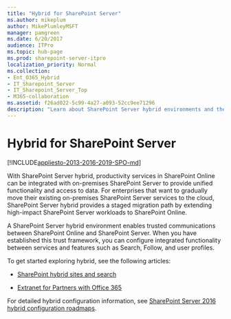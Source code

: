 ```yaml
---
title: "Hybrid for SharePoint Server"
ms.author: mikeplum
author: MikePlumleyMSFT
manager: pamgreen
ms.date: 6/20/2017
audience: ITPro
ms.topic: hub-page
ms.prod: sharepoint-server-itpro
localization_priority: Normal
ms.collection:
- Ent_O365_Hybrid
- IT_Sharepoint_Server
- IT_Sharepoint_Server_Top
- M365-collaboration
ms.assetid: f26ad022-5c99-4a27-a093-52cc9ee71296
description: "Learn about SharePoint Server hybrid environments and the hybrid solutions available for SharePoint Server and SharePoint Online."
---
```


# Hybrid for SharePoint Server

[!INCLUDE[appliesto-2013-2016-2019-SPO-md](../includes/appliesto-2013-2016-2019-SPO-md.md)] 
  
With SharePoint Server hybrid, productivity services in SharePoint Online can be integrated with on-premises SharePoint Server to provide unified functionality and access to data. For enterprises that want to gradually move their existing on-premises SharePoint Server services to the cloud, SharePoint Server hybrid provides a staged migration path by extending high-impact SharePoint Server workloads to SharePoint Online.
  
A SharePoint Server hybrid environment enables trusted communications between SharePoint Online and SharePoint Server. When you have established this trust framework, you can configure integrated functionality between services and features such as Search, Follow, and user profiles.
  
To get started exploring hybrid, see the following articles:
  
- [SharePoint hybrid sites and search](https://go.microsoft.com/fwlink/p/?LinkID=746868)
    
- [Extranet for Partners with Office 365](https://go.microsoft.com/fwlink/p/?LinkID=746943)
    
For detailed hybrid configuration information, see [SharePoint Server 2016 hybrid configuration roadmaps](configuration-roadmaps.md).
  

